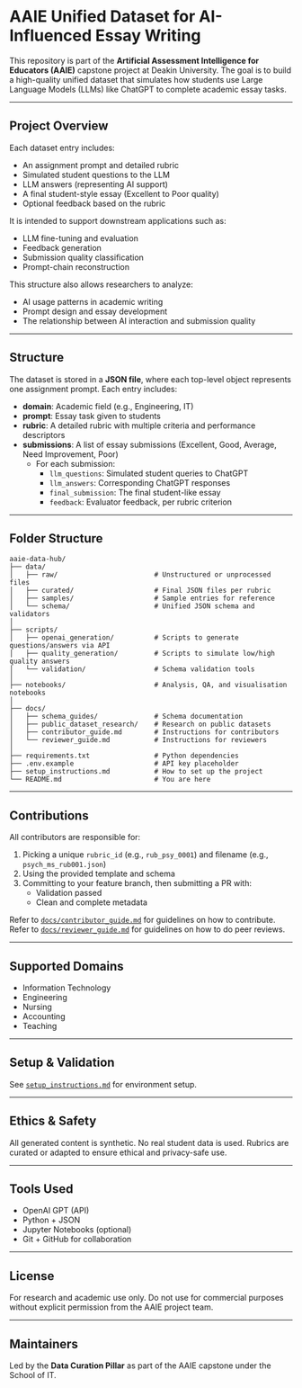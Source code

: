 # AAIE Unified Dataset for AI-Influenced Essay Writing

This repository is part of the **Artificial Assessment Intelligence for Educators (AAIE)** capstone project at Deakin University. The goal is to build a high-quality unified dataset that simulates how students use Large Language Models (LLMs) like ChatGPT to complete academic essay tasks.

---

## Project Overview

Each dataset entry includes:
- An assignment prompt and detailed rubric
- Simulated student questions to the LLM
- LLM answers (representing AI support)
- A final student-style essay (Excellent to Poor quality)
- Optional feedback based on the rubric

It is intended to support downstream applications such as:
- LLM fine-tuning and evaluation
- Feedback generation
- Submission quality classification
- Prompt-chain reconstruction

This structure also allows researchers to analyze:
- AI usage patterns in academic writing
- Prompt design and essay development
- The relationship between AI interaction and submission quality

---

## Structure

The dataset is stored in a **JSON file**, where each top-level object represents one assignment prompt. Each entry includes:

- **domain**: Academic field (e.g., Engineering, IT)
- **prompt**: Essay task given to students
- **rubric**: A detailed rubric with multiple criteria and performance descriptors
- **submissions**: A list of essay submissions (Excellent, Good, Average, Need Improvement, Poor)
  - For each submission:
    - `llm_questions`: Simulated student queries to ChatGPT
    - `llm_answers`: Corresponding ChatGPT responses
    - `final_submission`: The final student-like essay
    - `feedback`: Evaluator feedback, per rubric criterion

---

## Folder Structure

```
aaie-data-hub/
├── data/
│   ├── raw/                        # Unstructured or unprocessed files
│   ├── curated/                    # Final JSON files per rubric
│   ├── samples/                    # Sample entries for reference
│   └── schema/                     # Unified JSON schema and validators
│
├── scripts/
│   ├── openai_generation/          # Scripts to generate questions/answers via API
│   ├── quality_generation/         # Scripts to simulate low/high quality answers
│   └── validation/                 # Schema validation tools
│
├── notebooks/                      # Analysis, QA, and visualisation notebooks
│
├── docs/
│   ├── schema_guides/              # Schema documentation
│   ├── public_dataset_research/    # Research on public datasets
│   ├── contributor_guide.md        # Instructions for contributors
│   └── reviewer_guide.md           # Instructions for reviewers
│
├── requirements.txt                # Python dependencies
├── .env.example                    # API key placeholder
├── setup_instructions.md           # How to set up the project
└── README.md                       # You are here
```

---

## Contributions

All contributors are responsible for:

1. Picking a unique `rubric_id` (e.g., `rub_psy_0001`) and filename (e.g., `psych_ms_rub001.json`)
2. Using the provided template and schema
3. Committing to your feature branch, then submitting a PR with:
   - Validation passed 
   - Clean and complete metadata

Refer to [`docs/contributor_guide.md`](./docs/contributor_guide.md) for guidelines on how to contribute.
Refer to [`docs/reviewer_guide.md`](./docs/reviewer_guide.md) for guidelines on how to do peer reviews.

---

## Supported Domains

- Information Technology
- Engineering
- Nursing
- Accounting
- Teaching

---

## Setup & Validation

See [`setup_instructions.md`](./setup_instructions.md) for environment setup.

---
## Ethics & Safety

All generated content is synthetic. No real student data is used. Rubrics are curated or adapted to ensure ethical and privacy-safe use.

---

## Tools Used

- OpenAI GPT (API)
- Python + JSON
- Jupyter Notebooks (optional)
- Git + GitHub for collaboration

---

## License

For research and academic use only. Do not use for commercial purposes without explicit permission from the AAIE project team.

---

## Maintainers

Led by the **Data Curation Pillar** as part of the AAIE capstone under the School of IT.